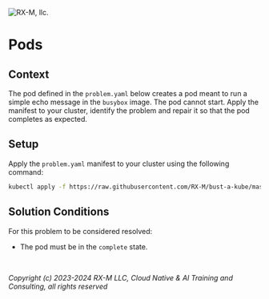 ![RX-M, llc.](https://rx-m.com/rxm-cnc.svg)

# Pods


## Context

The pod defined in the `problem.yaml` below creates a pod meant to run a simple echo message in the `busybox` image. The
pod cannot start. Apply the manifest to your cluster, identify the problem and repair it so that the pod completes as
expected.


## Setup

Apply the `problem.yaml` manifest to your cluster using the following command:

```bash
kubectl apply -f https://raw.githubusercontent.com/RX-M/bust-a-kube/master/workload/workload-pod-image-policies/problem.yaml
```


## Solution Conditions

For this problem to be considered resolved:

- The pod must be in the `complete` state.

<br>

_Copyright (c) 2023-2024 RX-M LLC, Cloud Native & AI Training and Consulting, all rights reserved_
